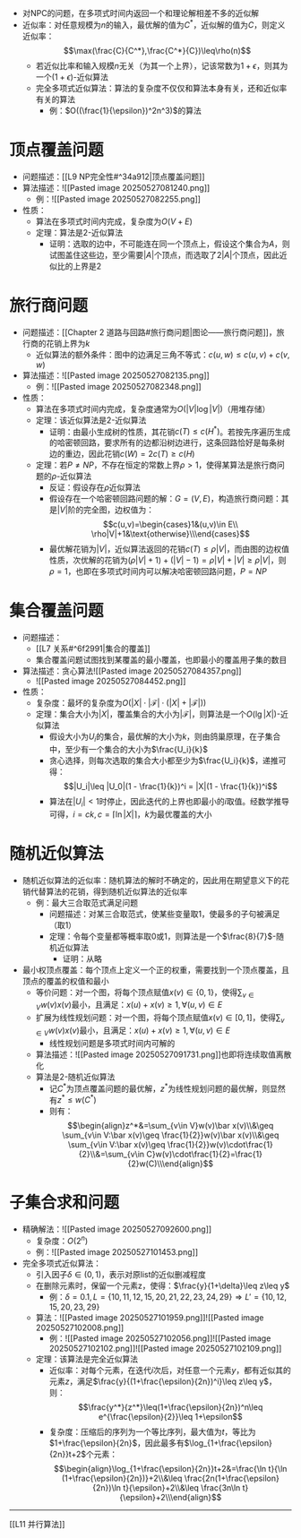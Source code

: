 - 对NPC的问题，在多项式时间内返回一个和理论解相差不多的近似解
- 近似率：对任意规模为$n$的输入，最优解的值为$C^*$，近似解的值为$C$，则定义近似率：$$\max(\frac{C}{C^*},\frac{C^*}{C})\leq\rho(n)$$
	- 若近似比率和输入规模$n$无关（为其一个上界），记该常数为$1+\epsilon$，则其为一个$(1+\epsilon)$-近似算法
	- 完全多项式近似算法：算法的复杂度不仅仅和算法本身有关，还和近似率有关的算法
		- 例：$O((\frac{1}{\epsilon})^2n^3)$的算法
# 顶点覆盖问题
- 问题描述：[[L9 NP完全性#^34a912|顶点覆盖问题]]
- 算法描述：![[Pasted image 20250527081240.png]]
	- 例：![[Pasted image 20250527082255.png]]
- 性质：
	- 算法在多项式时间内完成，复杂度为$O(V+E)$
	- 定理：算法是2-近似算法
		- 证明：选取的边中，不可能连在同一个顶点上，假设这个集合为$A$，则试图盖住这些边，至少需要$|A|$个顶点，而选取了$2|A|$个顶点，因此近似比的上界是2
# 旅行商问题
- 问题描述：[[Chapter 2 道路与回路#旅行商问题|图论——旅行商问题]]，旅行商的花销上界为$k$
	- 近似算法的额外条件：图中的边满足三角不等式：$c(u,w)\leq c(u,v)+c(v,w)$
- 算法描述：![[Pasted image 20250527082135.png]]
	- 例：![[Pasted image 20250527082348.png]]
- 性质：
	- 算法在多项式时间内完成，复杂度通常为$O(|V|\log|V|)$（用堆存储）
	- 定理：该近似算法是2-近似算法
		- 证明：由最小生成树的性质，其花销$c(T)\leq c(H^*)$。若按先序遍历生成的哈密顿回路，要求所有的边都沿树边进行，这条回路恰好是每条树边的重边，因此花销$c(W)=2c(T)\geq c(H)$
	- 定理：若$P\neq NP$，不存在恒定的常数上界$\rho>1$，使得某算法是旅行商问题的$\rho$-近似算法
		- 反证：假设存在$\rho$近似算法
		- 假设存在一个哈密顿回路问题的解：$G=(V,E)$，构造旅行商问题：其是$|V|$阶的完全图，边权值为：$$c(u,v)=\begin{cases}1&(u,v)\in E\\ \rho|V|+1&\text{otherwise}\\\end{cases}$$
		- 最优解花销为$|V|$，近似算法返回的花销$c(T)\leq \rho|V|$，而由图的边权值性质，次优解的花销为$(ρ|V| + 1) + (|V| − 1) = ρ|V| + |V| \geq ρ|V|$，则$\rho = 1$，也即在多项式时间内可以解决哈密顿回路问题，$P=NP$
# 集合覆盖问题
- 问题描述：
	- [[L7 关系#^6f2991|集合的覆盖]]
	- 集合覆盖问题试图找到某覆盖的最小覆盖，也即最小的覆盖用子集的数目
- 算法描述：贪心算法![[Pasted image 20250527084357.png]]
	- ![[Pasted image 20250527084452.png]]
- 性质：
	- 复杂度：最坏的复杂度为$O(|X|\cdot|\mathscr F|\cdot(|X|+|\mathscr F|))$
	- 定理：集合大小为$|X|$，覆盖集合的大小为$|\mathscr F|$，则算法是一个$O(\lg |X|)$-近似算法
		- 假设大小为$U_i$的集合，最优解的大小为$k$，则由鸽巢原理，在子集合中，至少有一个集合的大小为$\frac{U_i}{k}$
		- 贪心选择，则每次选取的集合大小都至少为$\frac{U_i}{k}$，递推可得：$$|U_i|\leq |U_0|(1 - \frac{1}{k})^i = |X|(1 - \frac{1}{k})^i$$
		- 算法在$|U_i|<1$时停止，因此迭代的上界也即最小的$i$取值。经数学推导可得，$i=ck,c=\lceil\ln|X|\rceil$，$k$为最优覆盖的大小
# 随机近似算法
- 随机近似算法的近似率：随机算法的解时不确定的，因此用在期望意义下的花销代替算法的花销，得到随机近似算法的近似率
	- 例：最大三合取范式满足问题
		- 问题描述：对某三合取范式，使某些变量取1，使最多的子句被满足（取1）
		- 定理：令每个变量都等概率取0或1，则算法是一个$\frac{8}{7}$-随机近似算法
			- 证明：从略
- 最小权顶点覆盖：每个顶点上定义一个正的权重，需要找到一个顶点覆盖，且顶点的覆盖的权值和最小
	- 等价问题：对一个图，将每个顶点赋值$x(v)\in\{0,1\}$，使得$\sum_{v\in V}w(v)x(v)$最小，且满足：$x(u)+x(v)\geq 1,\forall (u,v)\in E$
	- 扩展为线性规划问题：对一个图，将每个顶点赋值$x(v)\in[0,1]$，使得$\sum_{v\in V}w(v)x(v)$最小，且满足：$x(u)+x(v)\geq 1,\forall (u,v)\in E$
		- 线性规划问题是多项式时间内可解的
	- 算法描述：![[Pasted image 20250527091731.png]]也即将连续取值离散化
	- 算法是2-随机近似算法
		- 记$C^*$为顶点覆盖问题的最优解，$z^*$为线性规划问题的最优解，则显然有$z^*\leq w(C^*)$
		- 则有：$$\begin{align}z^*&=\sum_{v\in V}w(v)\bar x(v)\\&\geq \sum_{v\in V:\bar x(v)\geq \frac{1}{2}}w(v)\bar x(v)\\&\geq \sum_{v\in V:\bar x(v)\geq \frac{1}{2}}w(v)\cdot\frac{1}{2}\\&=\sum_{v\in C}w(v)\cdot\frac{1}{2}=\frac{1}{2}w(C)\\\end{align}$$
# 子集合求和问题
- 精确解法：![[Pasted image 20250527092600.png]]
	- 复杂度：$O(2^n)$
	- 例：![[Pasted image 20250527101453.png]]
- 完全多项式近似算法：
	- 引入因子$\delta\in(0,1)$，表示对原list的近似删减程度
	- 在删除元素时，保留一个元素z，使得：$\frac{y}{1+\delta}\leq z\leq y$
		- 例：$δ = 0.1, L = \{10, 11, 12, 15, 20, 21, 22, 23, 24, 29\}⇒L'= \{10, 12, 15, 20, 23, 29\}$
	- 算法：![[Pasted image 20250527101959.png]]![[Pasted image 20250527102008.png]]
		- 例：![[Pasted image 20250527102056.png]]![[Pasted image 20250527102102.png]]![[Pasted image 20250527102109.png]]
	- 定理：该算法是完全近似算法
		- 近似率：对每个元素，在迭代$i$次后，对任意一个元素$y$，都有近似其的元素$z$，满足$\frac{y}{(1+\frac{\epsilon}{2n})^i}\leq z\leq y$，则：$$\frac{y^*}{z^*}\leq(1+\frac{\epsilon}{2n})^n\leq e^{\frac{\epsilon}{2}}\leq 1+\epsilon$$
		- 复杂度：压缩后的序列为一个等比序列，最大值为$t$，等比为$1+\frac{\epsilon}{2n}$，因此最多有$\log_{1+\frac{\epsilon}{2n}}t+2$个元素：$$\begin{align}\log_{1+\frac{\epsilon}{2n}}t+2&=\frac{\ln t}{\ln (1+\frac{\epsilon}{2n})}+2\\&\leq \frac{2n(1+\frac{\epsilon}{2n})\ln t}{\epsilon}+2\\&\leq \frac{3n\ln t}{\epsilon}+2\\\end{align}$$
---
[[L11 并行算法]]